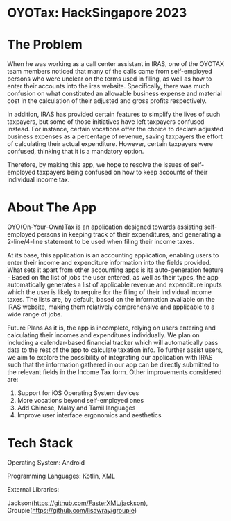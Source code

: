 # OYOTax: HackSingapore 2023

# The Problem

  When he was working as a call center assistant in IRAS, one of the OYOTAX team members noticed that many of the calls came from self-employed persons who were unclear on the terms used in filing, as well as how to enter their accounts into the iras website. Specifically, there was much confusion on what constituted an allowable business expense and material cost in the calculation of their adjusted and gross profits respectively. 

  In addition, IRAS has provided certain features to simplify the lives of such taxpayers, but some of those initiatives have left taxpayers confused instead. For instance, certain vocations offer the choice to declare adjusted business expenses as a percentage of revenue, saving taxpayers the effort of calculating their actual expenditure. However, certain taxpayers were confused, thinking that it is a mandatory option.
  
  Therefore, by making this app, we hope to resolve the issues of self-employed taxpayers being confused on how to keep accounts of their individual income tax.

# About The App

  OYO(On-Your-Own)Tax is an application designed towards assisting self-employed persons in keeping track of their expenditures, and generating a 2-line/4-line statement to be used when filing their income taxes.
  
  At its base, this application is an accounting application, enabling users to enter their income and expenditure information into the fields provided. What sets it apart from other accounting apps is its auto-generation feature - Based on the list of jobs the user entered, as well as their types, the app automatically generates a list of applicable revenue and expenditure inputs which the user is likely to require for the filing of their individual income taxes. The lists are, by default, based on the information available on the IRAS website, making them relatively comprehensive and applicable to a wide range of jobs.


Future Plans
As it is, the app is incomplete, relying on users entering and calculating their incomes and expenditures individually. We plan on including a calendar-based financial tracker which will automatically pass data to the rest of the app to calculate taxation info. To further assist users, we aim to explore the possibility of integrating our application with IRAS such that the information gathered in our app can be directly submitted to the relevant fields in the Income Tax form. Other improvements considered are:

1. Support for iOS Operating System devices
2. More vocations beyond self-employed ones
3. Add Chinese, Malay and Tamil languages
4. Improve user interface ergonomics and aesthetics

# Tech Stack
Operating System: Android

Programming Languages: Kotlin, XML

External Libraries: 

Jackson(https://github.com/FasterXML/jackson),
Groupie(https://github.com/lisawray/groupie)
